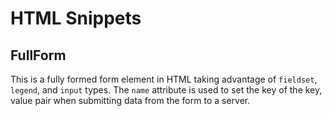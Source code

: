 # HTML Snippets

## FullForm
This is a fully formed form element in HTML taking advantage of `fieldset`, `legend`, and `input` types. The `name` attribute is used to set the key of the key, value pair when submitting data from the form to a server.
